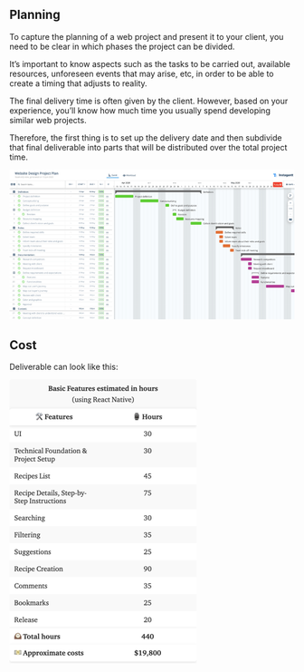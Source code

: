 ## Planning

To capture the planning of a web project and present it to your client, you need to be clear in which phases the project can be divided.

It’s important to know aspects such as the tasks to be carried out, available resources, unforeseen events that may arise, etc, in order to be able to create a timing that adjusts to reality.

The final delivery time is often given by the client. However, based on your experience, you’ll know how much time you usually spend developing similar web projects.

Therefore, the first thing is to set up the delivery date and then subdivide that final deliverable into parts that will be distributed over the total project time.

![Gantt](../../static/planning.png)

## Cost

Deliverable can look like this:

![Gantt](../../static/cost.png)

